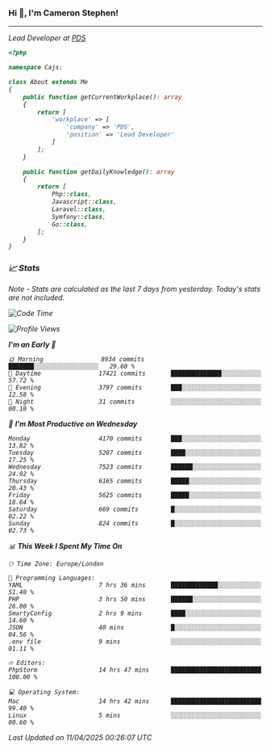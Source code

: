 ### Hi 👋, I'm Cameron Stephen!
<hr>
<p><em>Lead Developer at <a href="https://prindatasolutions.co.uk">PDS</a></p>


```php
<?php

namespace Cajs;

class About extends Me
{
    public function getCurrentWorkplace(): array
    {
        return [
            'workplace' => [
                'company' => 'PDS',
                'position' => 'Lead Developer'
            ]
        ];
    }

    public function getDailyKnowledge(): array
    {
        return [
            Php::class,
            Javascript::class,
            Laravel::class,
            Symfony::class,
            Go::class,
        ];
    }
}
```

### 📈 Stats
<p><em>Note - Stats are calculated as the last 7 days from yesterday. Today's stats are not included.</em></p>


<!--START_SECTION:waka-->
![Code Time](http://img.shields.io/badge/Code%20Time-4%2C449%20hrs%2057%20mins-blue)

![Profile Views](http://img.shields.io/badge/Profile%20Views-0-blue)

**I'm an Early 🐤** 

```text
🌞 Morning                8934 commits        ███████░░░░░░░░░░░░░░░░░░   29.60 % 
🌆 Daytime                17421 commits       ██████████████░░░░░░░░░░░   57.72 % 
🌃 Evening                3797 commits        ███░░░░░░░░░░░░░░░░░░░░░░   12.58 % 
🌙 Night                  31 commits          ░░░░░░░░░░░░░░░░░░░░░░░░░   00.10 % 
```
📅 **I'm Most Productive on Wednesday** 

```text
Monday                   4170 commits        ███░░░░░░░░░░░░░░░░░░░░░░   13.82 % 
Tuesday                  5207 commits        ████░░░░░░░░░░░░░░░░░░░░░   17.25 % 
Wednesday                7523 commits        ██████░░░░░░░░░░░░░░░░░░░   24.92 % 
Thursday                 6165 commits        █████░░░░░░░░░░░░░░░░░░░░   20.43 % 
Friday                   5625 commits        █████░░░░░░░░░░░░░░░░░░░░   18.64 % 
Saturday                 669 commits         █░░░░░░░░░░░░░░░░░░░░░░░░   02.22 % 
Sunday                   824 commits         █░░░░░░░░░░░░░░░░░░░░░░░░   02.73 % 
```


📊 **This Week I Spent My Time On** 

```text
🕑︎ Time Zone: Europe/London

💬 Programming Languages: 
YAML                     7 hrs 36 mins       █████████████░░░░░░░░░░░░   51.40 % 
PHP                      3 hrs 50 mins       ██████░░░░░░░░░░░░░░░░░░░   26.00 % 
SmartyConfig             2 hrs 9 mins        ████░░░░░░░░░░░░░░░░░░░░░   14.60 % 
JSON                     40 mins             █░░░░░░░░░░░░░░░░░░░░░░░░   04.56 % 
.env file                9 mins              ░░░░░░░░░░░░░░░░░░░░░░░░░   01.11 % 

🔥 Editors: 
PhpStorm                 14 hrs 47 mins      █████████████████████████   100.00 % 

💻 Operating System: 
Mac                      14 hrs 42 mins      █████████████████████████   99.40 % 
Linux                    5 mins              ░░░░░░░░░░░░░░░░░░░░░░░░░   00.60 % 
```


 Last Updated on 11/04/2025 00:26:07 UTC
<!--END_SECTION:waka-->
